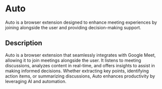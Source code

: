 # Auto

Auto is a browser extension designed to enhance meeting experiences by joining alongside the user and providing decision-making support.

## Description

Auto is a browser extension that seamlessly integrates with Google Meet, allowing it to join meetings alongside the user. It listens to meeting discussions, analyzes content in real-time, and offers insights to assist in making informed decisions. Whether extracting key points, identifying action items, or summarizing discussions, Auto enhances productivity by leveraging AI and automation.